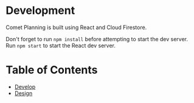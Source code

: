 # Development
Comet Planning is built using React and Cloud Firestore.

Don't forget to run `npm install` before attempting to start the dev server.
Run `npm start` to start the React dev server.

# Table of Contents
- [Develop](./develop.md)
- [Design](./design.md)